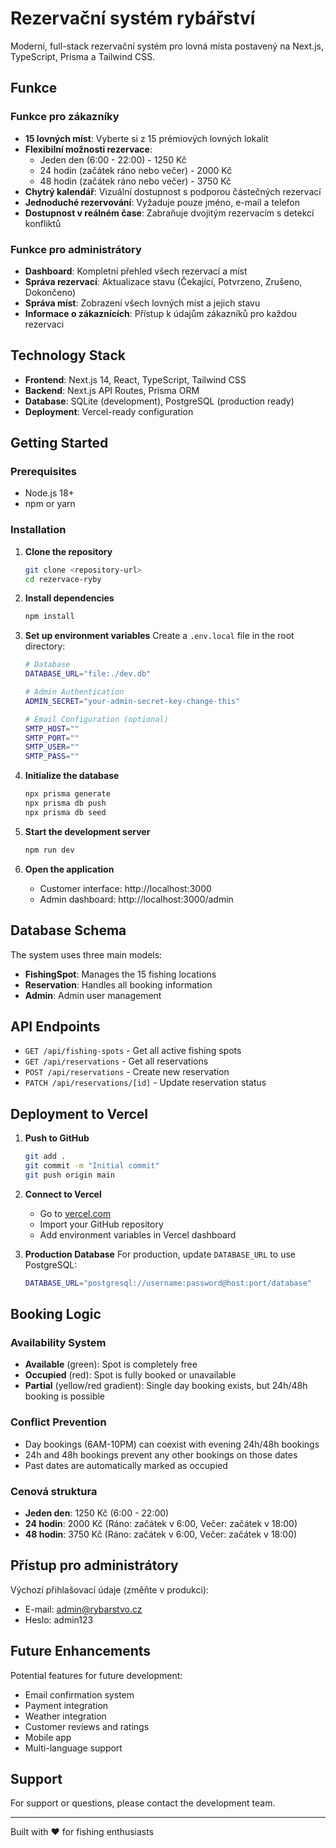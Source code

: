 # Rezervační systém rybářství

Moderní, full-stack rezervační systém pro lovná místa postavený na Next.js, TypeScript, Prisma a Tailwind CSS.

## Funkce

### Funkce pro zákazníky
- **15 lovných míst**: Vyberte si z 15 prémiových lovných lokalit
- **Flexibilní možnosti rezervace**:
  - Jeden den (6:00 - 22:00) - 1250 Kč
  - 24 hodin (začátek ráno nebo večer) - 2000 Kč
  - 48 hodin (začátek ráno nebo večer) - 3750 Kč
- **Chytrý kalendář**: Vizuální dostupnost s podporou částečných rezervací
- **Jednoduché rezervování**: Vyžaduje pouze jméno, e-mail a telefon
- **Dostupnost v reálném čase**: Zabraňuje dvojitým rezervacím s detekcí konfliktů

### Funkce pro administrátory
- **Dashboard**: Kompletní přehled všech rezervací a míst
- **Správa rezervací**: Aktualizace stavu (Čekající, Potvrzeno, Zrušeno, Dokončeno)
- **Správa míst**: Zobrazení všech lovných míst a jejich stavu
- **Informace o zákaznících**: Přístup k údajům zákazníků pro každou rezervaci

## Technology Stack

- **Frontend**: Next.js 14, React, TypeScript, Tailwind CSS
- **Backend**: Next.js API Routes, Prisma ORM
- **Database**: SQLite (development), PostgreSQL (production ready)
- **Deployment**: Vercel-ready configuration

## Getting Started

### Prerequisites
- Node.js 18+ 
- npm or yarn

### Installation

1. **Clone the repository**
   ```bash
   git clone <repository-url>
   cd rezervace-ryby
   ```

2. **Install dependencies**
   ```bash
   npm install
   ```

3. **Set up environment variables**
   Create a `.env.local` file in the root directory:
   ```bash
   # Database
   DATABASE_URL="file:./dev.db"
   
   # Admin Authentication
   ADMIN_SECRET="your-admin-secret-key-change-this"
   
   # Email Configuration (optional)
   SMTP_HOST=""
   SMTP_PORT=""
   SMTP_USER=""
   SMTP_PASS=""
   ```

4. **Initialize the database**
   ```bash
   npx prisma generate
   npx prisma db push
   npx prisma db seed
   ```

5. **Start the development server**
   ```bash
   npm run dev
   ```

6. **Open the application**
   - Customer interface: http://localhost:3000
   - Admin dashboard: http://localhost:3000/admin

## Database Schema

The system uses three main models:

- **FishingSpot**: Manages the 15 fishing locations
- **Reservation**: Handles all booking information
- **Admin**: Admin user management

## API Endpoints

- `GET /api/fishing-spots` - Get all active fishing spots
- `GET /api/reservations` - Get all reservations
- `POST /api/reservations` - Create new reservation
- `PATCH /api/reservations/[id]` - Update reservation status

## Deployment to Vercel

1. **Push to GitHub**
   ```bash
   git add .
   git commit -m "Initial commit"
   git push origin main
   ```

2. **Connect to Vercel**
   - Go to [vercel.com](https://vercel.com)
   - Import your GitHub repository
   - Add environment variables in Vercel dashboard

3. **Production Database**
   For production, update `DATABASE_URL` to use PostgreSQL:
   ```bash
   DATABASE_URL="postgresql://username:password@host:port/database"
   ```

## Booking Logic

### Availability System
- **Available** (green): Spot is completely free
- **Occupied** (red): Spot is fully booked or unavailable
- **Partial** (yellow/red gradient): Single day booking exists, but 24h/48h booking is possible

### Conflict Prevention
- Day bookings (6AM-10PM) can coexist with evening 24h/48h bookings
- 24h and 48h bookings prevent any other bookings on those dates
- Past dates are automatically marked as occupied

### Cenová struktura
- **Jeden den**: 1250 Kč (6:00 - 22:00)
- **24 hodin**: 2000 Kč (Ráno: začátek v 6:00, Večer: začátek v 18:00)
- **48 hodin**: 3750 Kč (Ráno: začátek v 6:00, Večer: začátek v 18:00)

## Přístup pro administrátory

Výchozí přihlašovací údaje (změňte v produkci):
- E-mail: admin@rybarstvo.cz  
- Heslo: admin123

## Future Enhancements

Potential features for future development:
- Email confirmation system
- Payment integration
- Weather integration
- Customer reviews and ratings
- Mobile app
- Multi-language support

## Support

For support or questions, please contact the development team.

---

Built with ❤️ for fishing enthusiasts 